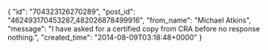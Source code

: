  {
   "id": "704323126270289",
   "post_id": "462493170453287_482026878499916",
   "from_name": "Michael Atkins",
   "message": "I have asked for a certified copy from CRA before no response nothing.",
   "created_time": "2014-08-09T03:18:48+0000"
 }
